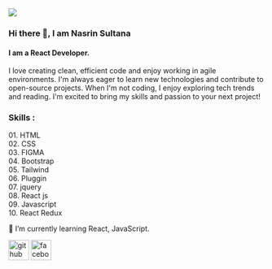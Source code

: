 <img src="https://i.postimg.cc/zBjT6wKm/Black-and-White-Creative-Profile-Information-Linked-In-Article-Cover-Image.png' border='0' alt='Black-and-White-Creative-Profile-Information-Linked-In-Article-Cover-Image">


### Hi there 👋, I am Nasrin Sultana

#### I am a React Developer.
I love creating clean, efficient code and enjoy working in agile environments. I'm always eager to learn new technologies and contribute to open-source projects. When I'm not coding, I enjoy exploring tech trends and reading. I'm excited to bring my skills and passion to your next project!


<h3>Skills : </h3>
01. HTML <br>
02. CSS <br>
03. FIGMA <br>
04. Bootstrap <br>
05. Tailwind <br>
06. Pluggin <br>
07. jquery <br>
08. React js <br>
09. Javascript <br>
10. React Redux <br>

🌱 I’m currently learning React, JavaScript. 


[<img src='https://cdn.jsdelivr.net/npm/simple-icons@3.0.1/icons/github.svg' alt='github' height='40'>](https://github.com/https://github.com/NasrinNizam)  [<img src='https://cdn.jsdelivr.net/npm/simple-icons@3.0.1/icons/facebook.svg' alt='facebook' height='40'>](https://www.facebook.com/https://www.facebook.com/profile.php?id=61557964826146)  

